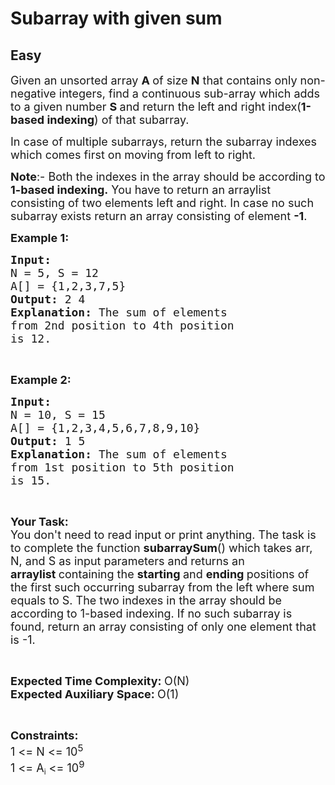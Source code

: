 # Subarray with given sum
## Easy
<div class="problems_problem_content__Xm_eO"><p><span style="font-size:18px">Given an unsorted array <strong>A </strong>of size <strong>N</strong>&nbsp;that contains only&nbsp;non-negative integers, find a continuous sub-array which adds to a given number <strong>S&nbsp;</strong>and return the left and right index(<strong>1-based indexing</strong>) of that subarray.</span></p>

<p><span style="font-size:18px">In case of multiple subarrays, return the subarray indexes which comes first on moving from left to right.</span></p>

<p><span style="font-size:18px"><strong>Note</strong>:- Both the indexes&nbsp;in the array should be according to <strong>1-based indexing.</strong>&nbsp;You have to return an arraylist consisting of two elements left and right. In case no such subarray exists return an array consisting of element <strong>-1</strong>.</span></p>

<p><span style="font-size:18px"><strong>Example 1:</strong></span></p>

<pre><span style="font-size:18px"><strong>Input:
</strong>N = 5, S = 12
A[] = {1,2,3,7,5}
<strong>Output: </strong>2 4<strong>
Explanation: </strong>The sum of elements 
from 2nd position to 4th position 
is 12.</span></pre>

<p>&nbsp;</p>

<p><span style="font-size:18px"><strong>Example 2:</strong></span></p>

<pre><span style="font-size:18px"><strong>Input:
</strong>N = 10, S = 15
A[] = {1,2,3,4,5,6,7,8,9,10}
<strong>Output: </strong>1 5<strong>
Explanation: </strong>The sum of elements 
from 1st position to 5th position
is 15.</span>
</pre>

<p>&nbsp;</p>

<p><span style="font-size:18px"><strong>Your Task:</strong><br>
You don't need to read input or print anything. The task is to complete the function <strong>subarraySum</strong>() which takes arr, N, and S as input parameters and returns an <strong>arraylist&nbsp;</strong>containing the&nbsp;<strong>starting </strong>and <strong>ending </strong>positions&nbsp;of the&nbsp;first such occurring subarray from the left where sum equals to S. The two indexes in the array should be according to 1-based indexing. If no such subarray is found, return an array consisting of only one element that is -1.</span></p>

<p>&nbsp;</p>

<p><span style="font-size:18px"><strong>Expected Time Complexity:&nbsp;</strong>O(N)<br>
<strong>Expected Auxiliary Space:&nbsp;</strong>O(1)</span></p>

<p>&nbsp;</p>

<p><span style="font-size:18px"><strong>Constraints:</strong><br>
1 &lt;= N &lt;= 10<sup>5</sup></span><br>
<span style="font-size:18px">1 &lt;= A</span><sub>i</sub><span style="font-size:18px"> &lt;= 10<sup>9</sup></span></p>

<p>&nbsp;</p>
</div>